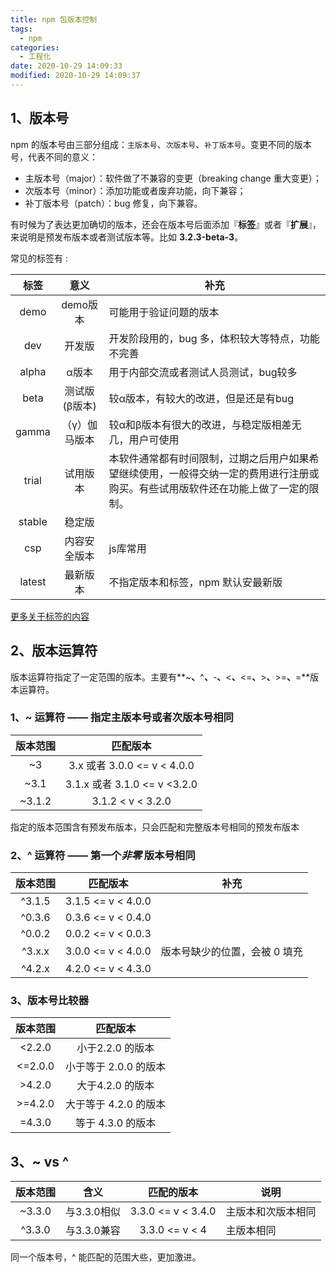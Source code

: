 ```yaml
---
title: npm 包版本控制
tags:
  - npm
categories:
  - 工程化
date: 2020-10-29 14:09:33
modified: 2020-10-29 14:09:37
---
```


## 1、版本号

npm 的版本号由三部分组成：`主版本号`、`次版本号`、`补丁版本号`。变更不同的版本号，代表不同的意义：

- 主版本号（major）：软件做了不兼容的变更（breaking change 重大变更）；
- 次版本号（minor）：添加功能或者废弃功能，向下兼容；
- 补丁版本号（patch）：bug 修复，向下兼容。

有时候为了表达更加确切的版本，还会在版本号后面添加『**标签**』或者『**扩展**』，来说明是预发布版本或者测试版本等。比如 **3.2.3-beta-3**。

常见的标签有 :

|  标签  |     意义      | 补充                                                         |
| :----: | :-----------: | ------------------------------------------------------------ |
|  demo  |   demo版本    | 可能用于验证问题的版本                                       |
|  dev   |    开发版     | 开发阶段用的，bug 多，体积较大等特点，功能不完善             |
| alpha  |     α版本     | 用于内部交流或者测试人员测试，bug较多                        |
|  beta  | 测试版(β版本) | 较α版本，有较大的改进，但是还是有bug                         |
| gamma  | （γ）伽马版本 | 较α和β版本有很大的改进，与稳定版相差无几，用户可使用         |
| trial  |   试用版本    | 本软件通常都有时间限制，过期之后用户如果希望继续使用，一般得交纳一定的费用进行注册或购买。有些试用版软件还在功能上做了一定的限制。 |
| stable |    稳定版     |                                                              |
|  csp   | 内容安全版本  | js库常用                                                     |
| latest |   最新版本    | 不指定版本和标签，npm 默认安最新版                           |

[更多关于标签的内容](https://docs.npmjs.com/cli/dist-tag)

## 2、版本运算符

版本运算符指定了一定范围的版本。主要有**~**、**^**、**-**、**<**、**<=**、**>**、**>=**、**=**版本运算符。

### 1、~ 运算符 —— 指定主版本号或者次版本号相同

| 版本范围 |           匹配版本           |
| :------: | :--------------------------: |
|    ~3    | 3.x 或者 3.0.0 <= v < 4.0.0  |
|   ~3.1   | 3.1.x 或者 3.1.0 <= v <3.2.0 |
|  ~3.1.2  |      3.1.2 < v < 3.2.0       |

指定的版本范围含有预发布版本，只会匹配和完整版本号相同的预发布版本

### 2、^ 运算符 —— 第一个*非零* 版本号相同

| 版本范围 |      匹配版本      |             补充              |
| :------: | :----------------: | :---------------------------: |
|  ^3.1.5  | 3.1.5 <= v < 4.0.0 |                               |
|  ^0.3.6  | 0.3.6 <= v < 0.4.0 |                               |
|  ^0.0.2  | 0.0.2 <= v < 0.0.3 |                               |
|  ^3.x.x  | 3.0.0 <= v < 4.0.0 | 版本号缺少的位置，会被 0 填充 |
|  ^4.2.x  | 4.2.0 <= v < 4.3.0 |                               |

### 3、版本号比较器

| 版本范围 |       匹配版本        |
| :------: | :-------------------: |
|  <2.2.0  |   小于2.2.0 的版本    |
| <=2.0.0  | 小于等于 2.0.0 的版本 |
|  >4.2.0  |   大于4.2.0 的版本    |
| >=4.2.0  | 大于等于 4.2.0 的版本 |
|  =4.3.0  |   等于 4.3.0 的版本   |

## 3、~ vs ^

| 版本范围 |    含义     |     匹配的版本     | 说明               |
| :------: | :---------: | :----------------: | ------------------ |
|  ~3.3.0  | 与3.3.0相似 | 3.3.0 <= v < 3.4.0 | 主版本和次版本相同 |
|  ^3.3.0  | 与3.3.0兼容 |   3.3.0 <= v < 4   | 主版本相同         |

同一个版本号，^ 能匹配的范围大些，更加激进。